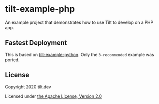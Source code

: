 # tilt-example-php

An example project that demonstrates how to use Tilt to develop on a PHP app.

## Fastest Deployment

This is based on [tilt-example-python](https://github.com/windmilleng/tilt-example-python). Only the `3-recommended` example was ported.

## License

Copyright 2020 tilt.dev

Licensed under [the Apache License, Version 2.0](LICENSE)
